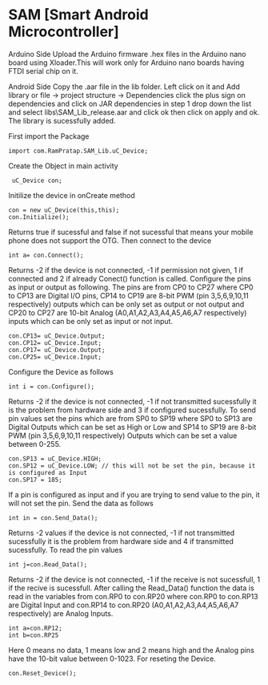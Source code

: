 # SAM [Smart Android Microcontroller]
Arduino Side 
Upload the Arduino firmware .hex files in the Arduino nano board using Xloader.This will work only for Arduino nano boards having FTDI serial chip on it.
	
Android Side 
Copy the .aar file in the lib folder. Left click on it and Add library or file -> project structure -> Dependencies click the plus sign on dependencies and click on JAR dependencies in step 1 drop down the list and select libs\SAM_Lib_release.aar and click ok then click on apply and ok. The library is sucessfully added.

First import the Package

	import com.RamPratap.SAM_Lib.uC_Device;

Create the Object in main activity

	 uC_Device con;
Initilize the device in onCreate method

	con = new uC_Device(this,this);
	con.Initialize();
Returns true if sucessful and false if not sucessful that means your mobile phone does not support the OTG. Then connect to the device

	int a= con.Connect();
Returns -2 if the device is not connected, -1 if permission not given, 1 if connected and 2 if already Conect() function is called.
Configure the pins as input or output as following. The pins are from CP0 to CP27 where CP0 to CP13 are Digital I/O pins, CP14 to CP19 are 8-bit PWM (pin 3,5,6,9,10,11 respectively) outputs which can be only set as output or not output and CP20 to CP27 are 10-bit Analog (A0,A1,A2,A3,A4,A5,A6,A7 respectively) inputs which can be only set as input or not input.

	con.CP13= uC_Device.Output;
	con.CP12= uC_Device.Input;
	con.CP17= uC_Device.Output;
	con.CP25= uC_Device.Input;
Configure the Device as follows

	int i = con.Configure();
Returns -2 if the device is not connected, -1 if not transmitted sucessfully it is the problem from hardware side and 3 if configured sucessfully. To send pin values set the pins which are from SP0 to SP19 where SP0 to SP13 are Digital Outputs which can be set as High or Low and SP14 to SP19 are 8-bit PWM (pin 3,5,6,9,10,11 respectively) Outputs which can be set a value between 0-255.

	con.SP13 = uC_Device.HIGH;
	con.SP12 = uC_Device.LOW; // this will not be set the pin, because it is configured as Input
	con.SP17 = 185;
If a pin is configured as input and if you are trying to send value to the pin, it will not set the pin. Send the data as follows
	
	int in = con.Send_Data();
Returns -2 values if the device is not connected, -1 if not transmitted sucessfully it is the problem from hardware side and 4 if transmitted sucessfully. To read the pin values

	int j=con.Read_Data();
Returns -2 if the device is not connected, -1 if the receive is not sucessfull, 1 if the recive is sucessfull. After calling the Read_Data() function the data is read in the variables from con.RP0 to con.RP20 where con.RP0 to con.RP13 are Digital Input and con.RP14 to con.RP20 (A0,A1,A2,A3,A4,A5,A6,A7 respectively) are Analog Inputs.

	int a=con.RP12;
	int b=con.RP25
Here 0 means no data, 1 means low and 2 means high and the Analog pins have the 10-bit value between 0-1023. For reseting the Device.

	con.Reset_Device();
